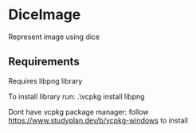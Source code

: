 # DiceImage
Represent image using dice

## Requirements
Requires libpng library

To install library run: .\vcpkg install libpng

Dont have vcpkg package manager: follow https://www.studyplan.dev/b/vcpkg-windows to install
